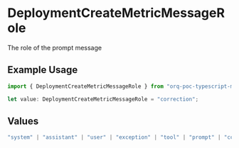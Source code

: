 # DeploymentCreateMetricMessageRole

The role of the prompt message

## Example Usage

```typescript
import { DeploymentCreateMetricMessageRole } from "orq-poc-typescript-multi-env-version/models/operations";

let value: DeploymentCreateMetricMessageRole = "correction";
```

## Values

```typescript
"system" | "assistant" | "user" | "exception" | "tool" | "prompt" | "correction" | "expected_output"
```